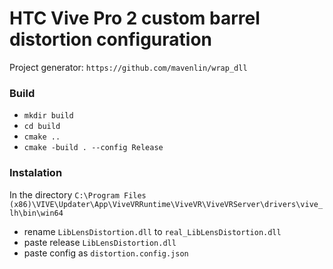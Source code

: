 # HTC Vive Pro 2 custom barrel distortion configuration

Project generator: `https://github.com/mavenlin/wrap_dll`

### Build

- `mkdir build`
- `cd build`
- `cmake ..`
- `cmake -build . --config Release`

### Instalation

In the directory `C:\Program Files (x86)\VIVE\Updater\App\ViveVRRuntime\ViveVR\ViveVRServer\drivers\vive_lh\bin\win64`
 - rename `LibLensDistortion.dll` to `real_LibLensDistortion.dll`
 - paste release `LibLensDistortion.dll`
 - paste config as `distortion.config.json`